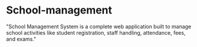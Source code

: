 # School-management
"School Management System is a complete web application built to manage school activities like student registration, staff handling, attendance, fees, and exams."
